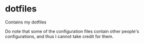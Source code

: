 # dotfiles
Contains my dotfiles

Do note that some of the configuration files contain other people's configurations, and thus I cannot take credit for them.
